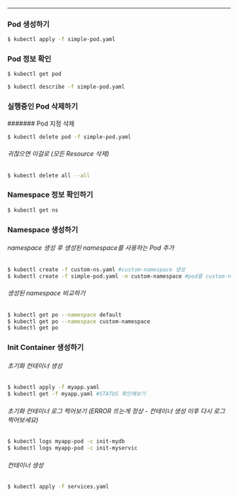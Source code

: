 ---

### Pod 생성하기

```bash
$ kubectl apply -f simple-pod.yaml
```

### Pod 정보 확인

```bash
$ kubectl get pod
```

```bash
$ kubectl describe -f simple-pod.yaml
```

### 실행중인 Pod 삭제하기

####### Pod 지정 삭제
```bash
$ kubectl delete pod -f simple-pod.yaml
```
###### 귀찮으면 이걸로 (모든 Resource 삭제)
```bash
$ kubectl delete all --all
```

### Namespace 정보 확인하기

```bash
$ kubectl get ns
```
### Namespace 생성하기

###### namespace 생성 후 생성된 namespace를 사용하는 Pod 추가
```bash
$ kubectl create -f custom-ns.yaml #custom-namespace 생성
$ kubectl create -f simple-pod.yaml -n custom-namespace #pod를 custom-namespace에 추가
```

###### 생성된  namespace 비교하기
```bash
$ kubectl get po --namespace default
$ kubectl get po --namespace custom-namespace
$ kubectl get po
```

### Init Container 생성하기

###### 초기화 컨테이너 생성
```bash
$ kubectl apply -f myapp.yaml
$ kubectl get -f myapp.yaml #STATUS 확인해보기
```

###### 초기화 컨테이너 로그 찍어보기 (ERROR 뜨는게 정상 - 컨테이너 생성 이후 다시 로그 찍어보세요)
```bash
$ kubectl logs myapp-pod -c init-mydb
$ kubectl logs myapp-pod -c init-myservic
```
###### 컨테이너 생성
```bash
$ kubectl apply -f services.yaml
```
